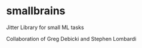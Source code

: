 # smallbrains
Jitter Library for small ML tasks

Collaboration of Greg Debicki and Stephen Lombardi
